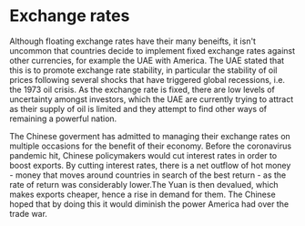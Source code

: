 # Exchange rates

Although floating exchange rates have their many beneifts, it isn't uncommon that countries decide to implement fixed exchange rates against other currencies, for example the UAE with America. The UAE stated that this is to promote exchange rate stability, in particular the stability of oil prices following several shocks that have triggered global recessions, i.e. the 1973 oil crisis. As the exchange rate is fixed, there are low levels of uncertainty amongst investors, which the UAE are currently trying to attract as their supply of oil is limited and they attempt to find other ways of remaining a powerful nation.

The Chinese goverment has admitted to managing their exchange rates on multiple occasions for the benefit of their economy. Before the coronavirus pandemic hit, Chinese policymakers would cut interest rates in order to boost exports. By cutting interest rates, there is a net outflow of hot money - money that moves around countries in search of the best return - as the rate of return was considerably lower.The Yuan is then devalued, which makes exports cheaper, hence a rise in demand for them. The Chinese hoped that by doing this it would diminish the power America had over the trade war.
